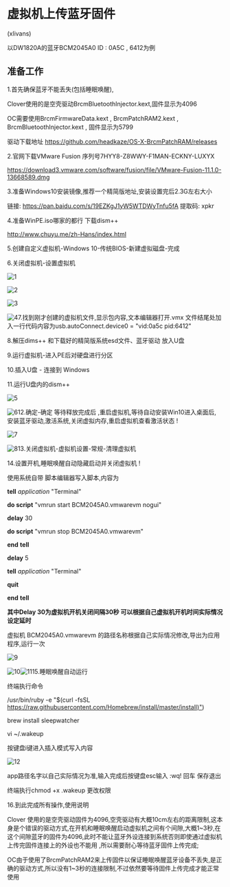 # 虚拟机上传蓝牙固件

(xlivans)

以DW1820A的蓝牙BCM2045A0 ID : 0A5C , 6412为例

## 准备工作

1.首先确保蓝牙不能丢失(包括睡眠唤醒),

Clover使用的是空壳驱动BrcmBluetoothInjector.kext,固件显示为4096

OC需要使用BrcmFirmwareData.kext , BrcmPatchRAM2.kext , BrcmBluetoothInjector.kext , 固件显示为5799

驱动下载地址 https://github.com/headkaze/OS-X-BrcmPatchRAM/releases

2.官网下载VMware Fusion 序列号7HYY8-Z8WWY-F1MAN-ECKNY-LUXYX

https://download3.vmware.com/software/fusion/file/VMware-Fusion-11.1.0-13668589.dmg

3.准备Windows10安装镜像,推荐一个精简版地址,安装设置完后2.3G左右大小

链接: https://pan.baidu.com/s/19EZKgJ1yW5WTDWyTnfu5fA  提取码: xpkr  

4.准备WinPE.iso哪家的都行 下载dism++ 

http://www.chuyu.me/zh-Hans/index.html

5.创建自定义虚拟机-Windows 10-传统BIOS-新建虚拟磁盘-完成

6.关闭虚拟机-设置虚拟机

![1](Pictures/VM/1.png)

![2](Pictures/VM/2.png)  

![3](Pictures/VM/3.png)

![4](Pictures/VM/4.png)7.找到刚才创建的虚拟机文件,显示包内容,文本编辑器打开.vmx 文件结尾处加入一行代码内容为usb.autoConnect.device0 = "vid:0a5c pid:6412"

8.解压dims++ 和下载好的精简版系统esd文件、蓝牙驱动 放入U盘

9.运行虚拟机-进入PE后对硬盘进行分区

10.插入U盘 - 连接到 Windows

11.运行U盘内的dism++

![5](Pictures/VM/5.png)

![6](Pictures/VM/6.png)12.确定-确定 等待释放完成后 ,重启虚拟机,等待自动安装Win10进入桌面后, 安装蓝牙驱动,激活系统,关闭虚拟内存,重启虚拟机查看激活状态 !

![7](Pictures/VM/7.png)

![8](Pictures/VM/8.png)13.关闭虚拟机-虚拟机设置-常规-清理虚拟机

14.设置开机,睡眠唤醒自动隐藏启动并关闭虚拟机 !

使用系统自带 脚本编辑器写入脚本,内容为

**tell** *application* "Terminal"

**do script** "vmrun start BCM2045A0.vmwarevm nogui"

**delay** 30

**do script** "vmrun stop BCM2045A0.vmwarevm"

**end** **tell**

**delay** 5

**tell** *application* "Terminal"

**quit**

**end** **tell**

**其中Delay 30为虚拟机开机关闭间隔30秒 可以根据自己虚拟机开机时间实际情况设定延时**

虚拟机 BCM2045A0.vmwarevm 的路径名称根据自己实际情况修改,导出为应用程序,运行一次

  ![9](Pictures/VM/9.png)

![10](Pictures/VM/10.png)![11](Pictures/VM/11.png)15.睡眠唤醒自动运行 

终端执行命令

/usr/bin/ruby -e "$(curl -fsSL [https://raw.githubusercontent.com/Homebrew/install/master/install)"](https://raw.githubusercontent.com/Homebrew/install/master/install)\)

brew install sleepwatcher

vi ~/.wakeup 

按键盘i键进入插入模式写入内容

 ![12](Pictures/VM/12.png)

app路径名字以自己实际情况为准,输入完成后按键盘esc输入 :wq! 回车 保存退出

终端执行chmod +x .wakeup 更改权限

16.到此完成所有操作,使用说明

 Clover 使用的是空壳驱动固件为4096,空壳驱动有大概10cm左右的距离限制,这本身是个错误的驱动方式,在开机和睡眠唤醒启动虚拟机之间有个间隙,大概1~3秒,在这个间隙蓝牙的固件为4096,此时不能让蓝牙外设连接到系统否则即使通过虚拟机上传完固件连接上的外设也不能用 ,所以需要耐心等待蓝牙固件上传完成;

OC由于使用了BrcmPatchRAM2来上传固件以保证睡眠唤醒蓝牙设备不丢失,是正确的驱动方式,所以没有1~3秒的连接限制,不过依然要等待固件上传完成才能正常使用


 

 

 

 